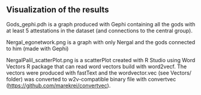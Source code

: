 ## Visualization of the results

Gods_gephi.pdh is a graph produced with Gephi containing all the gods with at least 5 attestations in the dataset (and connections to the central group).

Nergal_egonetwork.png is a graph with only Nergal and the gods connected to him (made with Gephi)

NergalPalil_scatterPlot.png is a scatterPlot created with R Studio using Word Vectors R package that can read word vectors build with word2vecf. The vectors were produced with fastText and the wordvector.vec (see Vectors/ folder) was converted to w2v-compatible binary file with convertvec (https://github.com/marekrei/convertvec).



